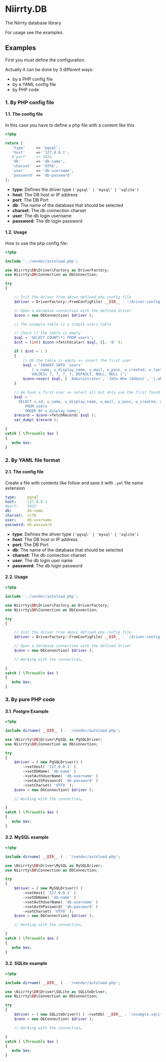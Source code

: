 # Niirrty.DB

The Niirrty database library

For usage see the examples.


## Examples

First you must define the configuration.

Actually it can be done by 3 different ways:

* by a PHP config file
* by a YAML config file
* by PHP code

### 1. By PHP config file

#### 1.1. The config file

In this case you have to define a php file with a content like this

```php
<?php

return [
   'type'     => 'pgsql',
   'host'     => '127.0.0.1',
   #'port'    => 5432,
   'db'       => 'db-name',
   'charset'  => 'UTF8',
   'user'     => 'db-username',
   'password' => 'db-password'
];
```

* **type**:     Defines the driver type `('pgsql' | 'mysql' | 'sqlite')`
* **host**:     The DB host or IP address
* **port**:     The DB Port
* **db**:       The name of the database that should be selected
* **charset**:  The db connection charset
* **user**:     The db login username
* **password**: The db login password

#### 1.2. Usage

How to use the php config file:

```php
<?php

include '../vendor/autoload.php';

use Niirrty\DB\Driver\Factory as DriverFactory;
use Niirrty\DB\Connection as DbConnection;

try
{

    // Init the driver from above defined php config file
    $driver = DriverFactory::FromConfigFile( __DIR__ . '/driver-config.php' );

    // Open a database connection with the defined driver
    $conn = new DbConnection( $driver );

    // The example table is a simple users table

    // Check if the table is empty 
    $sql = 'SELECT COUNT(*) FROM users';
    $cnt = (int) $conn->fetchScalar( $sql, [], '0' );

    if ( $cnt < 1 )
    {
        // OK the table is empty => insert the first user
        $sql = "INSERT INTO `users`
            ( u_name, u_display_name, u_mail, u_pass, u_created, u_last_login, u_deleted )
            VALUES( ?, ?, ?, ?, DEFAULT, NULL, NULL )";
        $conn->exec( $sql, [ 'Administrator', 'John Who (Admin)', 'j.who@example.com', \hash( 'sha512', 'secret' ) ] );
    }

    // We have a first user => select all but only use the first found record :-D
    $sql = '
      SELECT u_id, u_name, u_display_name, u_mail, u_pass, u_created, u_last_login, u_deleted
         FROM users
         ORDER BY u_display_name';
    $record = $conn->fetchRecord( $sql );
    var_dump( $record );

}
catch ( \Throwable $ex )
{
   echo $ex;
}
```


### 2. By YAML file format

#### 2.1. The config file

Create a file with contents like follow and save it with `.yml` file name extension

```yaml
type:     pgsql
host:     127.0.0.1
#port:    5432
db:       db-name
charset:  utf8
user:     db-username
password: db-password
```

* **type**:     Defines the driver type `('pgsql' | 'mysql' | 'sqlite')`
* **host**:     The DB host or IP address
* **port**:     The DB Port
* **db**:       The name of the database that should be selected
* **charset**:  The db connection charset
* **user**:     The db login user name
* **password**: The db login password

#### 2.2. Usage

```php
<?php

include '../vendor/autoload.php';

use Niirrty\DB\Driver\Factory as DriverFactory;
use Niirrty\DB\Connection as DbConnection;

try
{

    // Init the driver from above defined php config file
    $driver = DriverFactory::FromConfigFile( __DIR__ . '/driver-config.php' );

    // Open a database connection with the defined driver
    $conn = new DbConnection( $driver );

    // Working with the connection…

}
catch ( \Throwable $ex )
{
   echo $ex;
}
```

### 3. By pure PHP code

#### 3.1. Postgre Example

```php
<?php

include dirname( __DIR__ ) . '/vendor/autoload.php';

use \Niirrty\DB\Driver\PgSQL as PgSQLDriver;
use Niirrty\DB\Connection as DbConnection;

try
{
    $driver = ( new PgSQLDriver() )
        ->setHost( '127.0.0.1' )
        ->setDbName( 'db-name' )
        ->setAuthUserName( 'db-username' )
        ->setAuthPassword( 'db-password' )
        ->setCharset( 'UTF8' );
    $conn = new DbConnection( $driver );

    // Working with the connection…

}
catch ( \Throwable $ex )
{
   echo $ex;
}
```

#### 3.2. MySQL example

```php
<?php

include dirname( __DIR__ ) . '/vendor/autoload.php';

use \Niirrty\DB\Driver\MySQL as MySQLDriver;
use Niirrty\DB\Connection as DbConnection;

try
{
    $driver = ( new MySQLDriver() )
        ->setHost( '127.0.0.1' )
        ->setDbName( 'db-name' )
        ->setAuthUserName( 'db-username' )
        ->setAuthPassword( 'db-password' )
        ->setCharset( 'UTF8' );
    $conn = new DbConnection( $driver );

    // Working with the connection…

}
catch ( \Throwable $ex )
{
   echo $ex;
}
```

#### 3.2. SQLite example

```php
<?php

include dirname( __DIR__ ) . '/vendor/autoload.php';

use \Niirrty\DB\Driver\SQLite as SQLiteDriver;
use Niirrty\DB\Connection as DbConnection;

try
{
    $driver = ( new SQLiteDriver() ) ->setDb( __DIR__ . '/example.sqlite3' );
    $conn = new DbConnection( $driver );

    // Working with the connection…

}
catch ( \Throwable $ex )
{
   echo $ex;
}
```